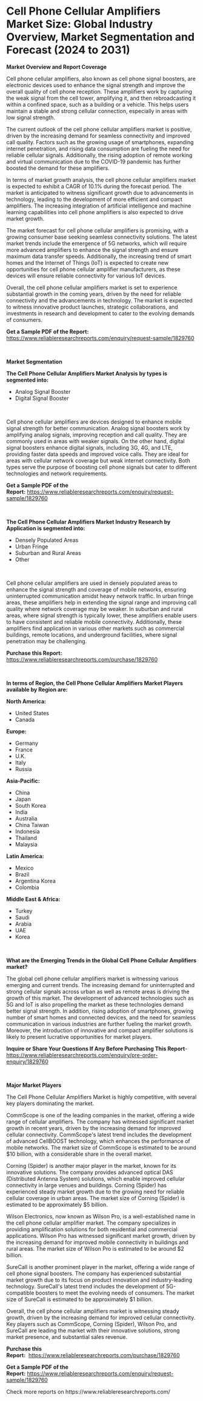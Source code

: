 <p><h1>Cell Phone Cellular Amplifiers Market Size: Global Industry Overview, Market Segmentation and Forecast (2024 to 2031)</h1></p><p><strong>Market Overview and Report Coverage</strong></p>
<p><p>Cell phone cellular amplifiers, also known as cell phone signal boosters, are electronic devices used to enhance the signal strength and improve the overall quality of cell phone reception. These amplifiers work by capturing the weak signal from the cell tower, amplifying it, and then rebroadcasting it within a confined space, such as a building or a vehicle. This helps users maintain a stable and strong cellular connection, especially in areas with low signal strength.</p><p>The current outlook of the cell phone cellular amplifiers market is positive, driven by the increasing demand for seamless connectivity and improved call quality. Factors such as the growing usage of smartphones, expanding internet penetration, and rising data consumption are fueling the need for reliable cellular signals. Additionally, the rising adoption of remote working and virtual communication due to the COVID-19 pandemic has further boosted the demand for these amplifiers.</p><p>In terms of market growth analysis, the cell phone cellular amplifiers market is expected to exhibit a CAGR of 10.1% during the forecast period. The market is anticipated to witness significant growth due to advancements in technology, leading to the development of more efficient and compact amplifiers. The increasing integration of artificial intelligence and machine learning capabilities into cell phone amplifiers is also expected to drive market growth.</p><p>The market forecast for cell phone cellular amplifiers is promising, with a growing consumer base seeking seamless connectivity solutions. The latest market trends include the emergence of 5G networks, which will require more advanced amplifiers to enhance the signal strength and ensure maximum data transfer speeds. Additionally, the increasing trend of smart homes and the Internet of Things (IoT) is expected to create new opportunities for cell phone cellular amplifier manufacturers, as these devices will ensure reliable connectivity for various IoT devices.</p><p>Overall, the cell phone cellular amplifiers market is set to experience substantial growth in the coming years, driven by the need for reliable connectivity and the advancements in technology. The market is expected to witness innovative product launches, strategic collaborations, and investments in research and development to cater to the evolving demands of consumers.</p></p>
<p><strong>Get a Sample PDF of the Report:</strong> <a href="https://www.reliableresearchreports.com/enquiry/request-sample/1829760">https://www.reliableresearchreports.com/enquiry/request-sample/1829760</a></p>
<p>&nbsp;</p>
<p><strong>Market Segmentation</strong></p>
<p><strong>The Cell Phone Cellular Amplifiers Market Analysis by types is segmented into:</strong></p>
<p><ul><li>Analog Signal Booster</li><li>Digital Signal Booster</li></ul></p>
<p>&nbsp;</p>
<p><p>Cell phone cellular amplifiers are devices designed to enhance mobile signal strength for better communication. Analog signal boosters work by amplifying analog signals, improving reception and call quality. They are commonly used in areas with weaker signals. On the other hand, digital signal boosters enhance digital signals, including 3G, 4G, and LTE, providing faster data speeds and improved voice calls. They are ideal for areas with cellular network coverage but weak internet connectivity. Both types serve the purpose of boosting cell phone signals but cater to different technologies and network requirements.</p></p>
<p><strong>Get a Sample PDF of the Report:</strong>&nbsp;<a href="https://www.reliableresearchreports.com/enquiry/request-sample/1829760">https://www.reliableresearchreports.com/enquiry/request-sample/1829760</a></p>
<p>&nbsp;</p>
<p><strong>The Cell Phone Cellular Amplifiers Market Industry Research by Application is segmented into:</strong></p>
<p><ul><li>Densely Populated Areas</li><li>Urban Fringe</li><li>Suburban and Rural Areas</li><li>Other</li></ul></p>
<p>&nbsp;</p>
<p><p>Cell phone cellular amplifiers are used in densely populated areas to enhance the signal strength and coverage of mobile networks, ensuring uninterrupted communication amidst heavy network traffic. In urban fringe areas, these amplifiers help in extending the signal range and improving call quality where network coverage may be weaker. In suburban and rural areas, where signal strength is typically lower, these amplifiers enable users to have consistent and reliable mobile connectivity. Additionally, these amplifiers find application in various other markets such as commercial buildings, remote locations, and underground facilities, where signal penetration may be challenging.</p></p>
<p><strong>Purchase this Report:</strong>&nbsp; <a href="https://www.reliableresearchreports.com/purchase/1829760">https://www.reliableresearchreports.com/purchase/1829760</a></p>
<p>&nbsp;</p>
<p><strong>In terms of Region, the Cell Phone Cellular Amplifiers Market Players available by Region are:</strong></p>
<p>
    <p> <strong> North America: </strong>
        <ul>
            <li>United States</li>
            <li>Canada</li>
        </ul>
        </p> 
    <p> <strong> Europe: </strong>
        <ul>
            <li>Germany</li>
            <li>France</li>
            <li>U.K.</li>
            <li>Italy</li>
            <li>Russia</li>
        </ul>
        </p> 
    <p> <strong> Asia-Pacific: </strong>
        <ul>
            <li>China</li>
            <li>Japan</li>
            <li>South Korea</li>
            <li>India</li>
            <li>Australia</li>
            <li>China Taiwan</li>
            <li>Indonesia</li>
            <li>Thailand</li>
            <li>Malaysia</li>
        </ul>
        </p> 
    <p> <strong> Latin America: </strong>
        <ul>
            <li>Mexico</li>
            <li>Brazil</li>
            <li>Argentina Korea</li>
            <li>Colombia</li>
        </ul>
        </p> 
    <p> <strong> Middle East & Africa: </strong>
        <ul>
            <li>Turkey</li>
            <li>Saudi</li>
            <li>Arabia</li>
            <li>UAE</li>
            <li>Korea</li>
        </ul>
    </p>
    </p>
<p>&nbsp;</p>
<p><strong>What are the Emerging Trends in the Global Cell Phone Cellular Amplifiers market?</strong></p>
<p><p>The global cell phone cellular amplifiers market is witnessing various emerging and current trends. The increasing demand for uninterrupted and strong cellular signals across urban as well as remote areas is driving the growth of this market. The development of advanced technologies such as 5G and IoT is also propelling the market as these technologies demand better signal strength. In addition, rising adoption of smartphones, growing number of smart homes and connected devices, and the need for seamless communication in various industries are further fueling the market growth. Moreover, the introduction of innovative and compact amplifier solutions is likely to present lucrative opportunities for market players.</p></p>
<p><strong>Inquire or Share Your Questions If Any Before Purchasing This Report</strong>- <a href="https://www.reliableresearchreports.com/enquiry/pre-order-enquiry/1829760">https://www.reliableresearchreports.com/enquiry/pre-order-enquiry/1829760</a></p>
<p>&nbsp;</p>
<p><strong>Major Market Players</strong></p>
<p><p>The Cell Phone Cellular Amplifiers Market is highly competitive, with several key players dominating the market. </p><p>CommScope is one of the leading companies in the market, offering a wide range of cellular amplifiers. The company has witnessed significant market growth in recent years, driven by the increasing demand for improved cellular connectivity. CommScope's latest trend includes the development of advanced CellBOOST technology, which enhances the performance of mobile networks. The market size of CommScope is estimated to be around $10 billion, with a considerable share in the overall market. </p><p>Corning (Spider) is another major player in the market, known for its innovative solutions. The company provides advanced optical DAS (Distributed Antenna System) solutions, which enable improved cellular connectivity in large venues and buildings. Corning (Spider) has experienced steady market growth due to the growing need for reliable cellular coverage in urban areas. The market size of Corning (Spider) is estimated to be approximately $5 billion. </p><p>Wilson Electronics, now known as Wilson Pro, is a well-established name in the cell phone cellular amplifier market. The company specializes in providing amplification solutions for both residential and commercial applications. Wilson Pro has witnessed significant market growth, driven by the increasing demand for improved mobile connectivity in buildings and rural areas. The market size of Wilson Pro is estimated to be around $2 billion. </p><p>SureCall is another prominent player in the market, offering a wide range of cell phone signal boosters. The company has experienced substantial market growth due to its focus on product innovation and industry-leading technology. SureCall's latest trend includes the development of 5G-compatible boosters to meet the evolving needs of consumers. The market size of SureCall is estimated to be approximately $1 billion. </p><p>Overall, the cell phone cellular amplifiers market is witnessing steady growth, driven by the increasing demand for improved cellular connectivity. Key players such as CommScope, Corning (Spider), Wilson Pro, and SureCall are leading the market with their innovative solutions, strong market presence, and substantial sales revenue.</p></p>
<p><strong>Purchase this Report:</strong>&nbsp;&nbsp;<a href="https://www.reliableresearchreports.com/purchase/1829760">https://www.reliableresearchreports.com/purchase/1829760</a></p>
<p></p>
<p><strong>Get a Sample PDF of the Report:</strong>&nbsp;<a href="https://www.reliableresearchreports.com/enquiry/request-sample/1829760">https://www.reliableresearchreports.com/enquiry/request-sample/1829760</a></p>
<p>Check more reports on https://www.reliableresearchreports.com/</p>